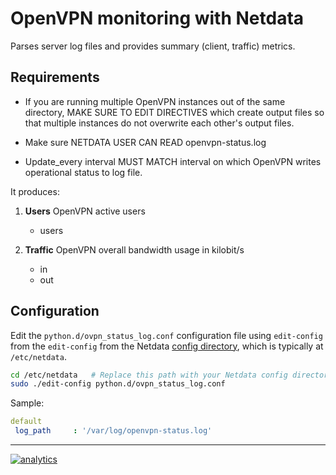 <!--
title: "OpenVPN monitoring with Netdata"
custom_edit_url: https://github.com/netdata/netdata/edit/master/collectors/python.d.plugin/ovpn_status_log/README.md
sidebar_label: "OpenVPN"
-->

# OpenVPN monitoring with Netdata

Parses server log files and provides summary (client, traffic) metrics.

## Requirements

-   If you are running multiple OpenVPN instances out of the same directory, MAKE SURE TO EDIT DIRECTIVES which create output files
    so that multiple instances do not overwrite each other's output files.

-   Make sure NETDATA USER CAN READ openvpn-status.log

-   Update_every interval MUST MATCH interval on which OpenVPN writes operational status to log file.

It produces:

1.  **Users** OpenVPN active users

    -   users

2.  **Traffic** OpenVPN overall bandwidth usage in kilobit/s

    -   in
    -   out

## Configuration

Edit the `python.d/ovpn_status_log.conf` configuration file using `edit-config` from the `edit-config` from the Netdata [config
directory](/docs/configure/nodes.md), which is typically at `/etc/netdata`.

```bash
cd /etc/netdata   # Replace this path with your Netdata config directory, if different
sudo ./edit-config python.d/ovpn_status_log.conf
```

Sample:

```yaml
default
 log_path     : '/var/log/openvpn-status.log'
```

---

[![analytics](https://www.google-analytics.com/collect?v=1&aip=1&t=pageview&_s=1&ds=github&dr=https%3A%2F%2Fgithub.com%2Fnetdata%2Fnetdata&dl=https%3A%2F%2Fmy-netdata.io%2Fgithub%2Fcollectors%2Fpython.d.plugin%2Fovpn_status_log%2FREADME&_u=MAC~&cid=5792dfd7-8dc4-476b-af31-da2fdb9f93d2&tid=UA-64295674-3)](<>)
